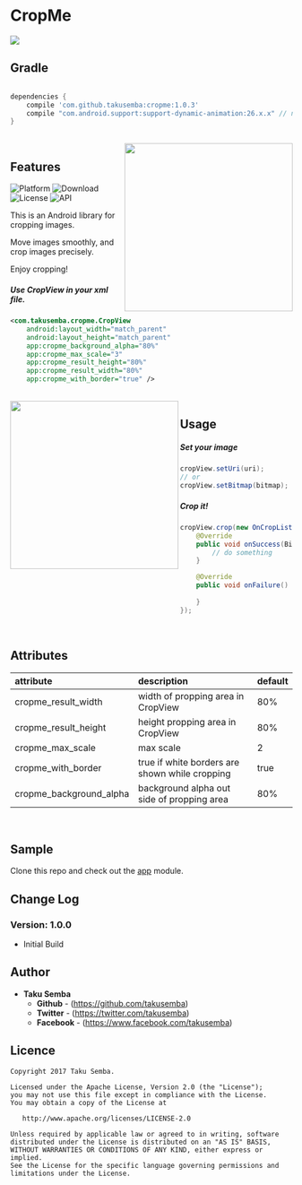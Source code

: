 # CropMe

<img src="https://github.com/TakuSemba/CropMe/blob/master/arts/logo.png">

## Gradle

```groovy

dependencies {
    compile 'com.github.takusemba:cropme:1.0.3'
    compile "com.android.support:support-dynamic-animation:26.x.x" // need to be more than 26
}

```
<br/>

<img src="https://github.com/TakuSemba/CropMe/blob/master/arts/crop.gif" align="right" width="300">

## Features

![Platform](http://img.shields.io/badge/platform-android-green.svg?style=flat)
![Download](https://api.bintray.com/packages/takusemba/maven/multisnaprecyclerview/images/download.svg)
![License](https://img.shields.io/badge/License-Apache%202.0-blue.svg)
![API](https://img.shields.io/badge/API-16%2B-brightgreen.svg?style=flat)

This is an Android library for cropping images.

Move images smoothly, and crop images precisely.

Enjoy cropping!

##### Use CropView in your xml file.

```xml
<com.takusemba.cropme.CropView
    android:layout_width="match_parent"
    android:layout_height="match_parent"
    app:cropme_background_alpha="80%"
    app:cropme_max_scale="3"
    app:cropme_result_height="80%"
    app:cropme_result_width="80%"
    app:cropme_with_border="true" />

```

<br/>

<img src="https://github.com/TakuSemba/CropMe/blob/master/arts/snap_count.gif" align="left" width="300">

## Usage

##### Set your image

```java
cropView.setUri(uri);
// or
cropView.setBitmap(bitmap);
```

##### Crop it!

```java
cropView.crop(new OnCropListener() {
    @Override
    public void onSuccess(Bitmap bitmap) {
        // do something
    }

    @Override
    public void onFailure() {
        
    }
});
```

<br/>

## Attributes

| attribute | description | default |
|:---|:---|:---|
| cropme_result_width | width of propping area in CropView | 80% |
| cropme_result_height | height propping area in CropView | 80% |
| cropme_max_scale | max scale | 2 |
| cropme_with_border | true if white borders are shown while cropping | true |
| cropme_background_alpha | background alpha out side of propping area | 80% |

<br/>

## Sample
Clone this repo and check out the [app](https://github.com/TakuSemba/MultiSnapRecyclerView/tree/master/app) module.

## Change Log

### Version: 1.0.0

  * Initial Build


## Author

* **Taku Semba**
    * **Github** - (https://github.com/takusemba)
    * **Twitter** - (https://twitter.com/takusemba)
    * **Facebook** - (https://www.facebook.com/takusemba)

## Licence
```
Copyright 2017 Taku Semba.

Licensed under the Apache License, Version 2.0 (the "License");
you may not use this file except in compliance with the License.
You may obtain a copy of the License at

   http://www.apache.org/licenses/LICENSE-2.0

Unless required by applicable law or agreed to in writing, software
distributed under the License is distributed on an "AS IS" BASIS,
WITHOUT WARRANTIES OR CONDITIONS OF ANY KIND, either express or implied.
See the License for the specific language governing permissions and
limitations under the License.
```
